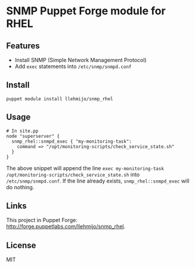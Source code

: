 # SNMP Puppet Forge module for RHEL

## Features

* Install SNMP (Simple Network Management Protocol)
* Add `exec` statements into `/etc/snmp/snmpd.conf`

## Install

    puppet module install llehmijo/snmp_rhel

## Usage

    # In site.pp
    node "superserver" {
      snmp_rhel::snmpd_exec { "my-monitoring-task":
        command => "/opt/monitoring-scripts/check_service_state.sh"
      }
    }

The above snippet will append the line `exec my-monitoring-task
/opt/monitoring-scripts/check_service_state.sh` into `/etc/snmp/snmpd.conf`. If
the line already exists, `snmp_rhel::snmpd_exec` will do nothing.

## Links

This project in Puppet Forge: <http://forge.puppetlabs.com/llehmijo/snmp_rhel>.

## License

MIT
